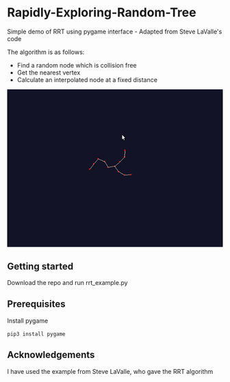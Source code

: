 # Rapidly-Exploring-Random-Tree
Simple demo of RRT using pygame interface - Adapted from Steve LaValle's code

The algorithm is as follows:
* Find a random node which is collision free
* Get the nearest vertex
* Calculate an interpolated node at a fixed distance


![](images/rrt.gif)

## Getting started 
Download the repo and run rrt_example.py

## Prerequisites
Install pygame 
```
pip3 install pygame
```
## Acknowledgements
I have used the example from Steve LaValle, who gave the RRT algorithm
